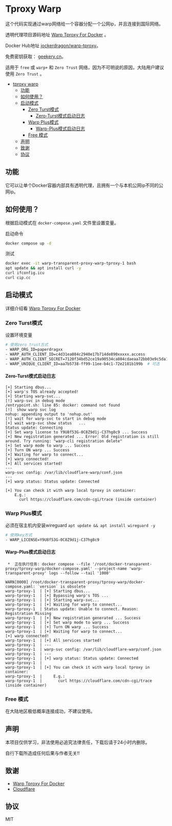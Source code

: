 
# Tproxy Warp

这个代码实现通过warp网络给一个容器分配一个公网ip，并且连接到国际网络。

透明代理项目源码地址 [Warp Tproxy For Docker](https://github.com/Paper-Dragon/warp-tproxy-for-docker) 。

Docker Hub地址 [jockerdragon/warp-tproxy](https://hub.docker.com/r/jockerdragon/warp-tproxy)。

免费密钥获取： [geekery.cn](https://www.geekery.cn/free-service/cloudflare-warp.html)。


适用于 `free` 或 `warp+` 和 `Zero Trust` 网络，因为不可明说的原因，大陆用户建议使用 `Zero Trust` 。

- [tproxy warp](#tproxy-warp)
    - [功能](#功能)
    - [如何使用？](#如何使用)
    - [启动模式](#启动模式)
        - [Zero Turst模式](#zero-turst模式)
            - [Zero-Turst模式启动日志](#zero-turst模式启动日志)
        - [Warp Plus模式](#zarp-plus模式)
            - [Warp-Plus模式启动日志](#warp-plus模式启动日志)
        - [Free 模式](#free-模式)
    - [声明](#声明)
    - [致谢](#致谢)
    - [协议](#致谢)

## 功能
它可以让单个Docker容器内部具有透明代理，且拥有一个与本机公网ip不同的公网ip。

## 如何使用？
根据启动模式在 `docker-compose.yaml` 文件里设置变量。

启动命令
```bash
docker compose up -d
```

测试
```bash
docker exec -it warp-transparent-proxy-warp-tproxy-1 bash
apt update && apt install curl -y
curl ifconfig.icu
curl cip.cc
```


## 启动模式
详细介绍看 [Warp Tproxy For Docker](https://github.com/Paper-Dragon/warp-tproxy-for-docker/blob/container-tproxy/README.zh_CN.md)
### Zero Turst模式
设置环境变量

```bash
# 使用zero trust方式
- WARP_ORG_ID=paperdragxx
- WARP_AUTH_CLIENT_ID=c4d31ea084c2940e17b714de890xxxxx.access
- WARP_AUTH_CLIENT_SECRET=7120f34bd52ce19a90534ca804cdaeaa72bb03e9c5da10ee0279fdc7bcdxxxxx
- WARP_UNIQUE_CLIENT_ID=aa7b5738-ff99-11ee-b4c1-72e2181b199b  # 可选
```
#### Zero-Turst模式启动日志

```text
[+] Starting dbus...
[+] warp's TOS already accepted!
[+] Starting warp-svc...
[!] warp-svc in debug mode
/entrypoint.sh: line 85: docker: command not found
[!]  show warp svc log
nohup: appending output to 'nohup.out'
[!] wait for warp-svc to start in debug mode
[+] wait warp-svc show status   ...
Status update: Connecting
[+] Set warp license to Y9U8f53G-0C8Z9d1j-C37hg8c9 ... Success
[+] New registration generated ... Error: Old registration is still around. Try running: "warp-cli registration delete"
[+] Set warp mode to warp ... Success
[+] Turn ON warp ... Success
[+] Waiting for warp to connect...
[+] warp connected!
[+] All services started!
---
warp-svc config: /var/lib/cloudflare-warp/conf.json
---
[+] warp status: Status update: Connected

[+] You can check it with warp local tproxy in container:
    E.g.:
      curl https://cloudflare.com/cdn-cgi/trace (inside container)
```

### Warp Plus模式
必须在宿主机内安装wireguard  `apt update && apt install wireguard -y`
```bash
# 使用key方式
- WARP_LICENSE=Y9U8f53G-0C8Z9d1j-C37hg8c9
```


#### Warp-Plus模式启动日志
```text
 *  正在执行任务: docker compose --file '/root/docker-transparent-proxy/tproxy-warp/docker-compose.yaml' --project-name 'warp-transparent-proxy' logs --follow --tail '1000' 

WARN[0000] /root/docker-transparent-proxy/tproxy-warp/docker-compose.yaml: `version` is obsolete 
warp-tproxy-1  | [+] Starting dbus...
warp-tproxy-1  | [+] Bypassing warp's TOS ...
warp-tproxy-1  | [+] Starting warp-svc...
warp-tproxy-1  | [+] Waiting for warp to connect...
warp-tproxy-1  | Status update: Unable to connect. Reason: Registration Missing
warp-tproxy-1  | [+] New registration generated ... Success
warp-tproxy-1  | [+] Set warp mode to warp ... Success
warp-tproxy-1  | [+] Turn ON warp ... Success
warp-tproxy-1  | [+] Waiting for warp to connect...
[+] warp connected!
warp-tproxy-1  | [+] All services started!
warp-tproxy-1  | ---
warp-tproxy-1  | warp-svc config: /var/lib/cloudflare-warp/conf.json
warp-tproxy-1  | ---
warp-tproxy-1  | [+] warp status: Status update: Connected
warp-tproxy-1  | 
warp-tproxy-1  | [+] You can check it with warp local tproxy in container:
warp-tproxy-1  |     E.g.:
warp-tproxy-1  |       curl https://cloudflare.com/cdn-cgi/trace (inside container)

```
### Free 模式
在大陆地区极低概率连接成功，不建议使用。

## 声明
本项目仅供学习，非法使用必追究法律责任，下载后请于24小时内删除。

自行下载所造成任何后果与作者无关!!

## 致谢
- [Warp Tproxy For Docker](https://github.com/Paper-Dragon/warp-tproxy-for-docker/blob/container-tproxy/README.zh_CN.md)
- [Cloudflare](cloudflare.com)

## 协议
MIT